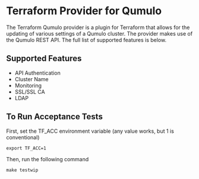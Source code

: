 # Terraform Provider for Qumulo

The Terraform Qumulo provider is a plugin for Terraform that allows for the updating of various settings of a Qumulo cluster. The provider makes use of the Qumulo REST API. The full list of supported features is below.

## Supported Features
- API Authentication
- Cluster Name
- Monitoring
- SSL/SSL CA
- LDAP

## To Run Acceptance Tests
First, set the TF_ACC environment variable (any value works, but 1 is conventional)

    export TF_ACC=1

Then, run the following command

    make testwip

